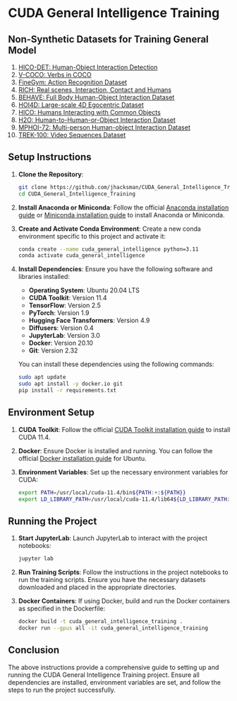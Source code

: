 # CUDA General Intelligence Training

## Non-Synthetic Datasets for Training General Model

1. [HICO-DET: Human-Object Interaction Detection](https://paperswithcode.com/dataset/hico-det)
2. [V-COCO: Verbs in COCO](https://paperswithcode.com/dataset/v-coco)
3. [FineGym: Action Recognition Dataset](https://paperswithcode.com/dataset/finegym)
4. [RICH: Real scenes, Interaction, Contact and Humans](https://paperswithcode.com/dataset/rich)
5. [BEHAVE: Full Body Human-Object Interaction Dataset](https://paperswithcode.com/dataset/behave)
6. [HOI4D: Large-scale 4D Egocentric Dataset](https://paperswithcode.com/dataset/hoi4d)
7. [HICO: Humans Interacting with Common Objects](https://paperswithcode.com/dataset/hico)
8. [H2O: Human-to-Human-or-Object Interaction Dataset](https://paperswithcode.com/dataset/h2o)
9. [MPHOI-72: Multi-person Human-object Interaction Dataset](https://paperswithcode.com/dataset/mphoi-72)
10. [TREK-100: Video Sequences Dataset](https://paperswithcode.com/dataset/trek-100)

## Setup Instructions

1. **Clone the Repository**:
   ```bash
   git clone https://github.com/jhacksman/CUDA_General_Intelligence_Training.git
   cd CUDA_General_Intelligence_Training
   ```

2. **Install Anaconda or Miniconda**:
   Follow the official [Anaconda installation guide](https://docs.anaconda.com/anaconda/install/) or [Miniconda installation guide](https://docs.conda.io/projects/conda/en/latest/user-guide/install/index.html) to install Anaconda or Miniconda.

3. **Create and Activate Conda Environment**:
   Create a new conda environment specific to this project and activate it:
   ```bash
   conda create --name cuda_general_intelligence python=3.11
   conda activate cuda_general_intelligence
   ```

4. **Install Dependencies**:
   Ensure you have the following software and libraries installed:
   - **Operating System**: Ubuntu 20.04 LTS
   - **CUDA Toolkit**: Version 11.4
   - **TensorFlow**: Version 2.5
   - **PyTorch**: Version 1.9
   - **Hugging Face Transformers**: Version 4.9
   - **Diffusers**: Version 0.4
   - **JupyterLab**: Version 3.0
   - **Docker**: Version 20.10
   - **Git**: Version 2.32

   You can install these dependencies using the following commands:
   ```bash
   sudo apt update
   sudo apt install -y docker.io git
   pip install -r requirements.txt
   ```

## Environment Setup

1. **CUDA Toolkit**:
   Follow the official [CUDA Toolkit installation guide](https://docs.nvidia.com/cuda/cuda-installation-guide-linux/index.html) to install CUDA 11.4.

2. **Docker**:
   Ensure Docker is installed and running. You can follow the official [Docker installation guide](https://docs.docker.com/engine/install/ubuntu/) for Ubuntu.

3. **Environment Variables**:
   Set up the necessary environment variables for CUDA:
   ```bash
   export PATH=/usr/local/cuda-11.4/bin${PATH:+:${PATH}}
   export LD_LIBRARY_PATH=/usr/local/cuda-11.4/lib64${LD_LIBRARY_PATH:+:${LD_LIBRARY_PATH}}
   ```

## Running the Project

1. **Start JupyterLab**:
   Launch JupyterLab to interact with the project notebooks:
   ```bash
   jupyter lab
   ```

2. **Run Training Scripts**:
   Follow the instructions in the project notebooks to run the training scripts. Ensure you have the necessary datasets downloaded and placed in the appropriate directories.

3. **Docker Containers**:
   If using Docker, build and run the Docker containers as specified in the Dockerfile:
   ```bash
   docker build -t cuda_general_intelligence_training .
   docker run --gpus all -it cuda_general_intelligence_training
   ```

## Conclusion

The above instructions provide a comprehensive guide to setting up and running the CUDA General Intelligence Training project. Ensure all dependencies are installed, environment variables are set, and follow the steps to run the project successfully.
